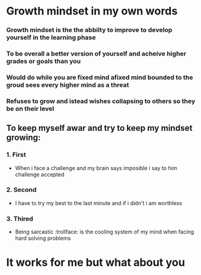 # Growth mindset in my own words 

### Growth mindset is the the abbilty to improve to develop yourself in the learning phase
### To be overall a better version of yourself and acheive higher grades or goals than you
### Would do while you are fixed mind afixed mind bounded to the groud sees every higher mind as a threat
### Refuses to grow and istead wishes collapsing to others so they be on their level




## To keep myself awar and try to keep my mindset growing:  

### 1. First 
- When i face a challenge and my brain says imposible i say to him challenge accepted

### 2. Second 
- I have to try my best to the last minute and if i didn't i am worthless

### 3. Thired 
- Being sarcastic :trollface: is the cooling system of my mind when facing hard solving problems

# It works for me but what about you
